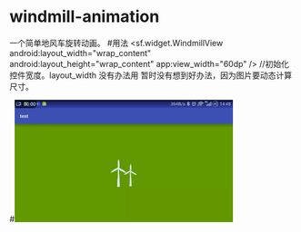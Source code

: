 # windmill-animation
一个简单地风车旋转动画。
#用法
      <sf.widget.WindmillView
            android:layout_width="wrap_content"
            android:layout_height="wrap_content"
            app:view_width="60dp" /> //初始化控件宽度。layout_width 没有办法用 暂时没有想到好办法，因为图片要动态计算尺寸。

#![image](https://github.com/liangsaifei/windmill-animation/blob/master/r.gif) 

